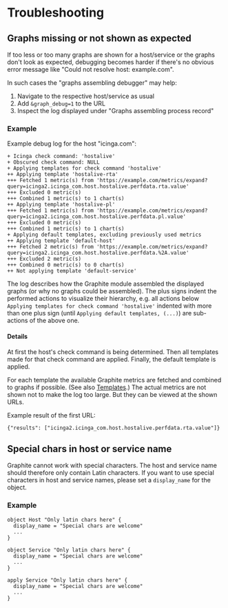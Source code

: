 # <a id="Troubleshooting"></a>Troubleshooting

## Graphs missing or not shown as expected

If too less or too many graphs are shown for a host/service or the graphs don't
look as expected, debugging becomes harder if there's no obvious error message
like "Could not resolve host: example.com".

In such cases the "graphs assembling debugger" may help:

1. Navigate to the respective host/service as usual
2. Add `&graph_debug=1` to the URL
3. Inspect the log displayed under "Graphs assembling process record"

### Example

Example debug log for the host "icinga.com":

```
+ Icinga check command: 'hostalive'
+ Obscured check command: NULL
+ Applying templates for check command 'hostalive'
++ Applying template 'hostalive-rta'
+++ Fetched 1 metric(s) from 'https://example.com/metrics/expand?query=icinga2.icinga_com.host.hostalive.perfdata.rta.value'
+++ Excluded 0 metric(s)
+++ Combined 1 metric(s) to 1 chart(s)
++ Applying template 'hostalive-pl'
+++ Fetched 1 metric(s) from 'https://example.com/metrics/expand?query=icinga2.icinga_com.host.hostalive.perfdata.pl.value'
+++ Excluded 0 metric(s)
+++ Combined 1 metric(s) to 1 chart(s)
+ Applying default templates, excluding previously used metrics
++ Applying template 'default-host'
+++ Fetched 2 metric(s) from 'https://example.com/metrics/expand?query=icinga2.icinga_com.host.hostalive.perfdata.%2A.value'
+++ Excluded 2 metric(s)
+++ Combined 0 metric(s) to 0 chart(s)
++ Not applying template 'default-service'
```

The log describes how the Graphite module assembled the displayed graphs (or why
no graphs could be assembled). The plus signs indent the performed actions to
visualize their hierarchy, e.g. all actions below `Applying templates for check
command 'hostalive'` indented with more than one plus sign (until `Applying
default templates, (...)`) are sub-actions of the above one.

#### Details

At first the host's check command is being determined. Then all templates made
for that check command are applied. Finally, the default template is applied.

For each template the available Graphite metrics are fetched and combined to
graphs if possible. (See also [Templates](04-Templates.md).) The actual metrics
are not shown not to make the log too large. But they can be viewed at the shown
URLs.

Example result of the first URL:

```
{"results": ["icinga2.icinga_com.host.hostalive.perfdata.rta.value"]}
```

## Special chars in host or service name

Graphite cannot work with special characters. The host and service name should
therefore only contain Latin characters. If you want to use special characters
in host and service names, please set a `display_name` for the object.

### Example

```
object Host "Only latin chars here" {
  display_name = "Special chars are welcome"
  ...
}

object Service "Only latin chars here" {
  display_name = "Special chars are welcome"
  ...
}

apply Service "Only latin chars here" {
  display_name = "Special chars are welcome"
  ...
}
```
